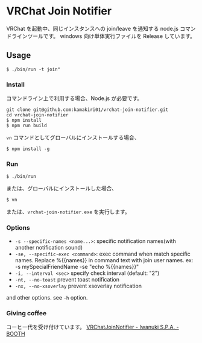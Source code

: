 # VRChat Join Notifier

VRChat を起動中、同じインスタンスへの join/leave を通知する node.js コマンドラインツールです。
windows 向け単体実行ファイルを Release しています。

## Usage

```
$ ./bin/run -t join"
```

### Install

コマンドライン上で利用する場合、Node.js が必要です。

```
git clone git@github.com:kamakiri01/vrchat-join-notifier.git
cd vrchat-join-notifier
$ npm install
$ npm run build
```

`vn` コマンドとしてグローバルにインストールする場合、

```
$ npm install -g
```

### Run

```
$ ./bin/run
```

または、グローバルにインストールした場合、

```
$ vn
```

または、`vrchat-join-notifier.exe` を実行します。

### Options

* `-s --specific-names <name...>`:
  specific notification names(with another notification sound)
* `-se, --specific-exec <command>`:
  exec command when match specific names. Replace %{{names}} in command text with join user names. ex: -s mySpecialFriendName -se "echo %{{names}}"
* `-i, --interval <sec>`
  specify check interval (default: "2")
* `-nt, --no-toast`
  prevent toast notification
* `-nx, --no-xsoverlay`
  prevent xsoverlay notification

and other options. see `-h` option.

### Giving coffee

コーヒー代を受け付けています。
[VRChatJoinNotifier - Iwanuki S.P.A. - BOOTH](https://iwanuki.booth.pm/items/2947584)
